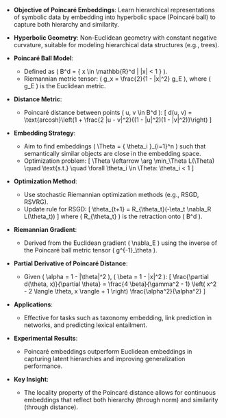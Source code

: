 - **Objective of Poincaré Embeddings**: Learn hierarchical representations of symbolic data by embedding into hyperbolic space (Poincaré ball) to capture both hierarchy and similarity.

- **Hyperbolic Geometry**: Non-Euclidean geometry with constant negative curvature, suitable for modeling hierarchical data structures (e.g., trees).

- **Poincaré Ball Model**: 
  - Defined as \( B^d = \{ x \in \mathbb{R}^d | \|x\| < 1 \} \).
  - Riemannian metric tensor: \( g_x = \frac{2}{1 - \|x\|^2} g_E \), where \( g_E \) is the Euclidean metric.

- **Distance Metric**: 
  - Poincaré distance between points \( u, v \in B^d \):
  \[
  d(u, v) = \text{arcosh}\left(1 + \frac{2 \|u - v\|^2}{(1 - \|u\|^2)(1 - \|v\|^2)}\right)
  \]

- **Embedding Strategy**: 
  - Aim to find embeddings \( \Theta = \{ \theta_i \}_{i=1}^n \) such that semantically similar objects are close in the embedding space.
  - Optimization problem:
  \[
  \Theta \leftarrow \arg \min_\Theta L(\Theta) \quad \text{s.t.} \quad \forall \theta_i \in \Theta: \theta_i < 1
  \]

- **Optimization Method**: 
  - Use stochastic Riemannian optimization methods (e.g., RSGD, RSVRG).
  - Update rule for RSGD:
  \[
  \theta_{t+1} = R_{\theta_t}(-\eta_t \nabla_R L(\theta_t))
  \]
  where \( R_{\theta_t} \) is the retraction onto \( B^d \).

- **Riemannian Gradient**: 
  - Derived from the Euclidean gradient \( \nabla_E \) using the inverse of the Poincaré ball metric tensor \( g^{-1}_\theta \).

- **Partial Derivative of Poincaré Distance**:
  - Given \( \alpha = 1 - \|\theta\|^2 \), \( \beta = 1 - \|x\|^2 \):
  \[
  \frac{\partial d(\theta, x)}{\partial \theta} = \frac{4 \beta}{\gamma^2 - 1} \left( x^2 - 2 \langle \theta, x \rangle + 1 \right) \frac{\alpha^2}{\alpha^2}
  \]

- **Applications**: 
  - Effective for tasks such as taxonomy embedding, link prediction in networks, and predicting lexical entailment.

- **Experimental Results**: 
  - Poincaré embeddings outperform Euclidean embeddings in capturing latent hierarchies and improving generalization performance.

- **Key Insight**: 
  - The locality property of the Poincaré distance allows for continuous embeddings that reflect both hierarchy (through norm) and similarity (through distance).